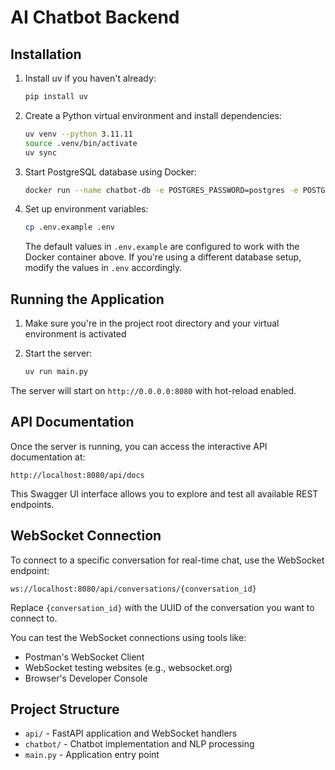 # AI Chatbot Backend

## Installation

1. Install uv if you haven't already:

   ```bash
   pip install uv
   ```

2. Create a Python virtual environment and install dependencies:
   ```bash
   uv venv --python 3.11.11
   source .venv/bin/activate
   uv sync
   ```

3. Start PostgreSQL database using Docker:

   ```bash
   docker run --name chatbot-db -e POSTGRES_PASSWORD=postgres -e POSTGRES_USER=postgres -e POSTGRES_DB=chatbot -p 5432:5432 -d postgres:alpine
   ```

4. Set up environment variables:

   ```bash
   cp .env.example .env
   ```

   The default values in `.env.example` are configured to work with the Docker container above. If you're using a different database setup, modify the values in `.env` accordingly.

## Running the Application

1. Make sure you're in the project root directory and your virtual environment is activated

2. Start the server:
   ```bash
   uv run main.py
   ```

The server will start on `http://0.0.0.0:8080` with hot-reload enabled.

## API Documentation

Once the server is running, you can access the interactive API documentation at:

```
http://localhost:8080/api/docs
```

This Swagger UI interface allows you to explore and test all available REST endpoints.

## WebSocket Connection

To connect to a specific conversation for real-time chat, use the WebSocket endpoint:

```
ws://localhost:8080/api/conversations/{conversation_id}
```

Replace `{conversation_id}` with the UUID of the conversation you want to connect to.

You can test the WebSocket connections using tools like:

- Postman's WebSocket Client
- WebSocket testing websites (e.g., websocket.org)
- Browser's Developer Console

## Project Structure

- `api/` - FastAPI application and WebSocket handlers
- `chatbot/` - Chatbot implementation and NLP processing
- `main.py` - Application entry point
